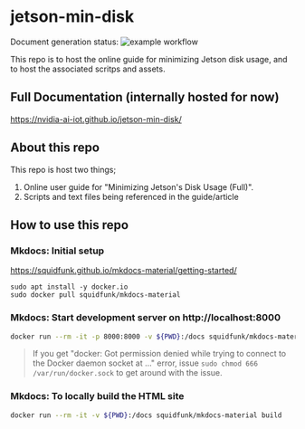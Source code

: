 # jetson-min-disk

Document generation status: ![example workflow](https://github.com/NVIDIA-AI-IOT/jetson-min-disk/actions/workflows/ci.yml/badge.svg)

This repo is to host the online guide for minimizing Jetson disk usage, and to host the associated scritps and assets.

## Full Documentation (internally hosted for now)
https://nvidia-ai-iot.github.io/jetson-min-disk/

## About this repo

This repo is host two things;

1. Online user guide for "Minimizing Jetson's Disk Usage (Full)".
2. Scripts and text files being referenced in the guide/article

## How to use this repo

### Mkdocs: Initial setup

https://squidfunk.github.io/mkdocs-material/getting-started/

```
sudo apt install -y docker.io
sudo docker pull squidfunk/mkdocs-material
```

### Mkdocs: Start development server on http://localhost:8000

```bash
docker run --rm -it -p 8000:8000 -v ${PWD}:/docs squidfunk/mkdocs-material
```

> If you get "docker: Got permission denied while trying to connect to the Docker daemon socket at ..." error, 
> issue `sudo chmod 666 /var/run/docker.sock` to get around with the issue.

### Mkdocs: To locally build the HTML site

```bash
docker run --rm -it -v ${PWD}:/docs squidfunk/mkdocs-material build
```
